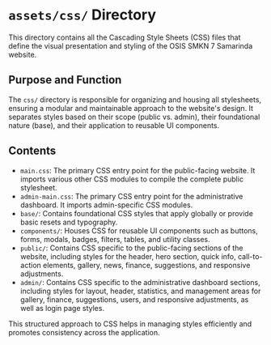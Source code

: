 # `assets/css/` Directory

This directory contains all the Cascading Style Sheets (CSS) files that define the visual presentation and styling of the OSIS SMKN 7 Samarinda website.

## Purpose and Function

The `css/` directory is responsible for organizing and housing all stylesheets, ensuring a modular and maintainable approach to the website's design. It separates styles based on their scope (public vs. admin), their foundational nature (base), and their application to reusable UI components.

## Contents

-   `main.css`: The primary CSS entry point for the public-facing website. It imports various other CSS modules to compile the complete public stylesheet.
-   `admin-main.css`: The primary CSS entry point for the administrative dashboard. It imports admin-specific CSS modules.
-   `base/`: Contains foundational CSS styles that apply globally or provide basic resets and typography.
-   `components/`: Houses CSS for reusable UI components such as buttons, forms, modals, badges, filters, tables, and utility classes.
-   `public/`: Contains CSS specific to the public-facing sections of the website, including styles for the header, hero section, quick info, call-to-action elements, gallery, news, finance, suggestions, and responsive adjustments.
-   `admin/`: Contains CSS specific to the administrative dashboard sections, including styles for layout, header, statistics, and management areas for gallery, finance, suggestions, users, and responsive adjustments, as well as login page styles.

This structured approach to CSS helps in managing styles efficiently and promotes consistency across the application.